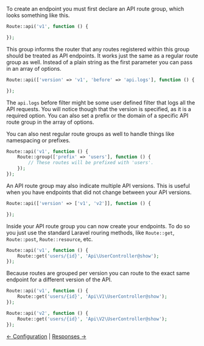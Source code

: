 To create an endpoint you must first declare an API route group, which looks something like this.

```php
Route::api('v1', function () {

});
```

This group informs the router that any routes registered within this group should be treated as API endpoints. It works just the same as a regular route group as well. Instead of a plain string as the first parameter you can pass in an array of options.

```php
Route::api(['version' => 'v1', 'before' => 'api.logs'], function () {

});
```

The `api.logs` before filter might be some user defined filter that logs all the API requests. You will notice though that the version is specified, as it is a required option. You can also set a prefix or the domain of a specific API route group in the array of options.

You can also nest regular route groups as well to handle things like namespacing or prefixes.

```php
Route::api('v1', function () {
    Route::group(['prefix' => 'users'], function () {
        // These routes will be prefixed with 'users'.
    });
});
```

An API route group may also indicate multiple API versions. This is useful when you have endpoints that did not change between your API versions.

```php
Route::api(['version' => ['v1', 'v2']], function () {

});
```

Inside your API route group you can now create your endpoints. To do so you just use the standard Laravel rouring methods, like `Route::get`, `Route::post`, `Route::resource`, etc.

```php
Route::api('v1', function () {
    Route::get('users/{id}', 'Api\UserController@show');
});
```

Because routes are grouped per version you can route to the exact same endpoint for a different version of the API.

```php
Route::api('v1', function () {
    Route::get('users/{id}', 'Api\V1\UserController@show');
});

Route::api('v2', function () {
    Route::get('users/{id}', 'Api\V2\UserController@show');
});
```

[← Configuration](https://github.com/dingo/api/wiki/Configuration) | [Responses →](https://github.com/dingo/api/wiki/Responses)
